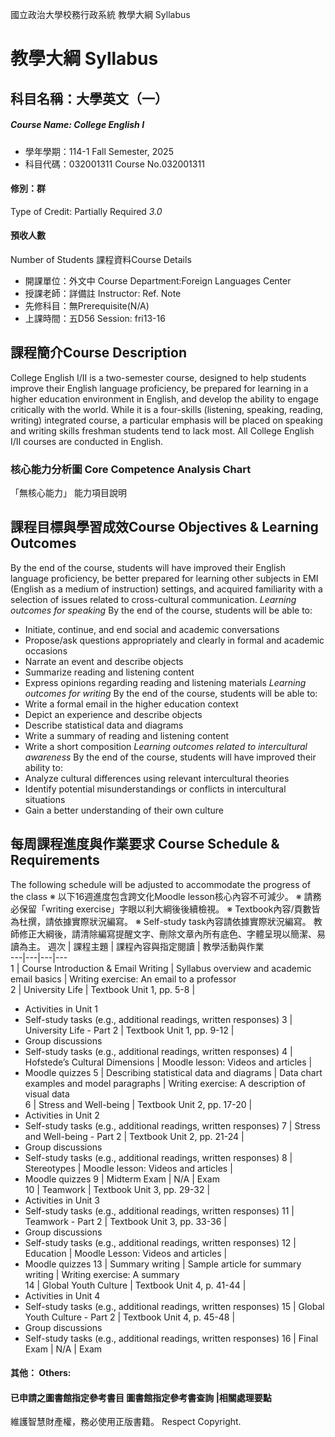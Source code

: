 國立政治大學校務行政系統 教學大綱 Syllabus
# 教學大綱 Syllabus
##  科目名稱：大學英文（一） 
#####  Course Name: College English I
  * 學年學期：114-1 Fall Semester, 2025 
  * 科目代碼：032001311 Course No.032001311
#### 修別：群
Type of Credit: Partially Required 
_3.0_
#### 預收人數
Number of Students
課程資料Course Details
  * 開課單位：外文中 Course Department:Foreign Languages Center 
  * 授課老師：詳備註 Instructor: Ref. Note 
  * 先修科目：無Prerequisite(N/A)
  * 上課時間：五D56 Session: fri13-16
##  課程簡介Course Description
College English I/II is a two-semester course, designed to help students improve their English language proficiency, be prepared for learning in a higher education environment in English, and develop the ability to engage critically with the world. While it is a four-skills (listening, speaking, reading, writing) integrated course, a particular emphasis will be placed on speaking and writing skills freshman students tend to lack most. All College English I/II courses are conducted in English.
###  核心能力分析圖 Core Competence Analysis Chart
「無核心能力」 
能力項目說明
##  課程目標與學習成效Course Objectives & Learning Outcomes 
By the end of the course, students will have improved their English language proficiency, be better prepared for learning other subjects in EMI (English as a medium of instruction) settings, and acquired familiarity with a selection of issues related to cross-cultural communication.
_Learning outcomes for speaking_
By the end of the course, students will be able to:
  * Initiate, continue, and end social and academic conversations
  * Propose/ask questions appropriately and clearly in formal and academic occasions
  * Narrate an event and describe objects
  * Summarize reading and listening content
  * Express opinions regarding reading and listening materials
_Learning outcomes for writing_
By the end of the course, students will be able to:
  * Write a formal email in the higher education context
  * Depict an experience and describe objects
  * Describe statistical data and diagrams
  * Write a summary of reading and listening content
  * Write a short composition
_Learning outcomes related to intercultural awareness_
By the end of the course, students will have improved their ability to:
  * Analyze cultural differences using relevant intercultural theories
  * Identify potential misunderstandings or conflicts in intercultural situations
  * Gain a better understanding of their own culture
##  每周課程進度與作業要求 Course Schedule & Requirements
The following schedule will be adjusted to accommodate the progress of the class
※ 以下16週進度包含跨文化Moodle lesson核心內容不可減少。
※ 請務必保留「writing exercise」字眼以利大綱後後續檢視。
※ Textbook內容/頁數皆為杜撰，請依據實際狀況編寫。
※ Self-study task內容請依據實際狀況編寫。
教師修正大綱後，請清除編寫提醒文字、刪除文章內所有底色、字體呈現以簡潔、易讀為主。
週次 |  課程主題 |  課程內容與指定閱讀 |  教學活動與作業  
---|---|---|---  
1 |  Course Introduction & Email Writing |  Syllabus overview and academic email basics |  Writing exercise: An email to a professor  
2 |  University Life |  Textbook Unit 1, pp. 5-8 | 
  * Activities in Unit 1
  * Self-study tasks (e.g., additional readings, written responses)
3 |  University Life - Part 2 |  Textbook Unit 1, pp. 9-12 | 
  * Group discussions
  * Self-study tasks (e.g., additional readings, written responses)
4 |  Hofstede’s Cultural Dimensions |  Moodle lesson: Videos and articles | 
  * Moodle quizzes
5 |  Describing statistical data and diagrams |  Data chart examples and model paragraphs |  Writing exercise: A description of visual data  
6 |  Stress and Well-being |  Textbook Unit 2, pp. 17-20 | 
  * Activities in Unit 2
  * Self-study tasks (e.g., additional readings, written responses)
7 |  Stress and Well-being - Part 2 |  Textbook Unit 2, pp. 21-24 | 
  * Group discussions
  * Self-study tasks (e.g., additional readings, written responses)
8 |  Stereotypes |  Moodle lesson: Videos and articles | 
  * Moodle quizzes
9 |  Midterm Exam |  N/A |  Exam  
10 |  Teamwork |  Textbook Unit 3, pp. 29-32 | 
  * Activities in Unit 3
  * Self-study tasks (e.g., additional readings, written responses)
11 |  Teamwork - Part 2 |  Textbook Unit 3, pp. 33-36 | 
  * Group discussions
  * Self-study tasks (e.g., additional readings, written responses)
12 |  Education |  Moodle Lesson: Videos and articles | 
  * Moodle quizzes
13 |  Summary writing |  Sample article for summary writing |  Writing exercise: A summary  
14 |  Global Youth Culture |  Textbook Unit 4, p. 41-44 | 
  * Activities in Unit 4
  * Self-study tasks (e.g., additional readings, written responses)
15 |  Global Youth Culture - Part 2 |  Textbook Unit 4, p. 45-48 | 
  * Group discussions
  * Self-study tasks (e.g., additional readings, written responses)
16 |  Final Exam |  N/A |  Exam  
####  其他： Others:
####  已申請之圖書館指定參考書目  圖書館指定參考書查詢 |相關處理要點
維護智慧財產權，務必使用正版書籍。 Respect Copyright.